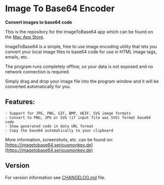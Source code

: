 # Image To Base64 Encoder
**Convert images to base64 code**

This is the repository for the ImageToBase64 app which can be found on the [Mac App Store](https://apps.apple.com/us/app/image-to-base64-encoder/id1479205687). 

ImageToBase64 is a simple, free to use image encoding utility that lets you convert your local image files to base64 code for use in HTML image tags, emails, etc.

The program runs completely offline, so your data is not exposed and no network connection is required.

Simply drag and drop your image file into the program window and it will be converted automatically for you.

## Features:
    - Support for JPG, PNG, GIF, BMP, HEIF, SVG image formats
    - Convert to PNG, JPG or SVG (if input file was SVG) format base64 code
    - Show generated code in data URL format
    - Copy the base64 automatically to your clipboard

More information, screenshots, etc. can be found on: [https://imagetobase64.seriousmonkey.de](https://imagetobase64.seriousmonkey.de)


## Version

For version information see [CHANGELOG.md](https://github.com/sanzaru/image-to-base64/blob/master/CHANGELOG.md) file.
